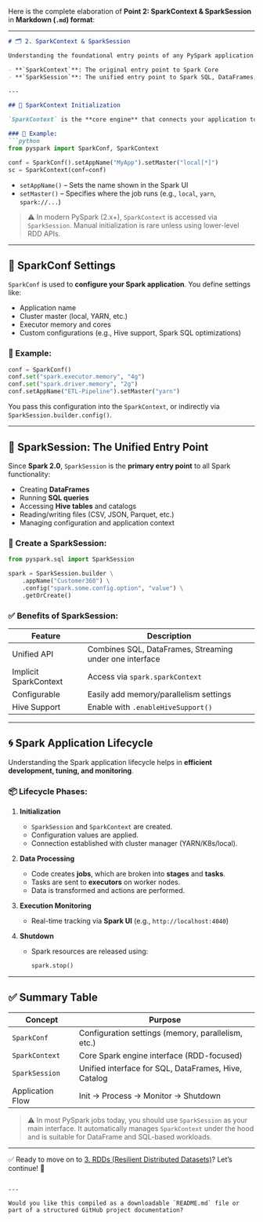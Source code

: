 Here is the complete elaboration of **Point 2: SparkContext & SparkSession** in **Markdown (`.md`) format**:

---

````markdown
# 🗂️ 2. SparkContext & SparkSession

Understanding the foundational entry points of any PySpark application is essential. Two key components are:

- **`SparkContext`**: The original entry point to Spark Core
- **`SparkSession`**: The unified entry point to Spark SQL, DataFrames, and overall Spark functionality (introduced in Spark 2.0)

---

## 🔹 SparkContext Initialization

`SparkContext` is the **core engine** that connects your application to a Spark cluster. It represents the **connection to a Spark execution environment**.

### 🔧 Example:
```python
from pyspark import SparkConf, SparkContext

conf = SparkConf().setAppName("MyApp").setMaster("local[*]")
sc = SparkContext(conf=conf)
````

* `setAppName()` – Sets the name shown in the Spark UI
* `setMaster()` – Specifies where the job runs (e.g., `local`, `yarn`, `spark://...`)

> ⚠️ In modern PySpark (2.x+), `SparkContext` is accessed via `SparkSession`. Manual initialization is rare unless using lower-level RDD APIs.

---

## 🔹 SparkConf Settings

`SparkConf` is used to **configure your Spark application**. You define settings like:

* Application name
* Cluster master (local, YARN, etc.)
* Executor memory and cores
* Custom configurations (e.g., Hive support, Spark SQL optimizations)

### 🔧 Example:

```python
conf = SparkConf()
conf.set("spark.executor.memory", "4g")
conf.set("spark.driver.memory", "2g")
conf.setAppName("ETL-Pipeline").setMaster("yarn")
```

You pass this configuration into the `SparkContext`, or indirectly via `SparkSession.builder.config()`.

---

## 🔹 SparkSession: The Unified Entry Point

Since **Spark 2.0**, `SparkSession` is the **primary entry point** to all Spark functionality:

* Creating **DataFrames**
* Running **SQL queries**
* Accessing **Hive tables** and catalogs
* Reading/writing files (CSV, JSON, Parquet, etc.)
* Managing configuration and application context

### 🔧 Create a SparkSession:

```python
from pyspark.sql import SparkSession

spark = SparkSession.builder \
    .appName("Customer360") \
    .config("spark.some.config.option", "value") \
    .getOrCreate()
```

### ✅ Benefits of SparkSession:

| Feature               | Description                                             |
| --------------------- | ------------------------------------------------------- |
| Unified API           | Combines SQL, DataFrames, Streaming under one interface |
| Implicit SparkContext | Access via `spark.sparkContext`                         |
| Configurable          | Easily add memory/parallelism settings                  |
| Hive Support          | Enable with `.enableHiveSupport()`                      |

---

## 🌀 Spark Application Lifecycle

Understanding the Spark application lifecycle helps in **efficient development, tuning, and monitoring**.

### 📦 Lifecycle Phases:

1. **Initialization**

   * `SparkSession` and `SparkContext` are created.
   * Configuration values are applied.
   * Connection established with cluster manager (YARN/K8s/local).

2. **Data Processing**

   * Code creates **jobs**, which are broken into **stages** and **tasks**.
   * Tasks are sent to **executors** on worker nodes.
   * Data is transformed and actions are performed.

3. **Execution Monitoring**

   * Real-time tracking via **Spark UI** (e.g., `http://localhost:4040`)

4. **Shutdown**

   * Spark resources are released using:

     ```python
     spark.stop()
     ```

---

## ✅ Summary Table

| Concept          | Purpose                                              |
| ---------------- | ---------------------------------------------------- |
| `SparkConf`      | Configuration settings (memory, parallelism, etc.)   |
| `SparkContext`   | Core Spark engine interface (RDD-focused)            |
| `SparkSession`   | Unified interface for SQL, DataFrames, Hive, Catalog |
| Application Flow | Init → Process → Monitor → Shutdown                  |

> ⚠️ In most PySpark jobs today, you should use `SparkSession` as your main interface. It automatically manages `SparkContext` under the hood and is suitable for DataFrame and SQL-based workloads.

---

✅ Ready to move on to [3. RDDs (Resilient Distributed Datasets)](#)? Let’s continue! 🚀

```

---

Would you like this compiled as a downloadable `README.md` file or part of a structured GitHub project documentation?
```
